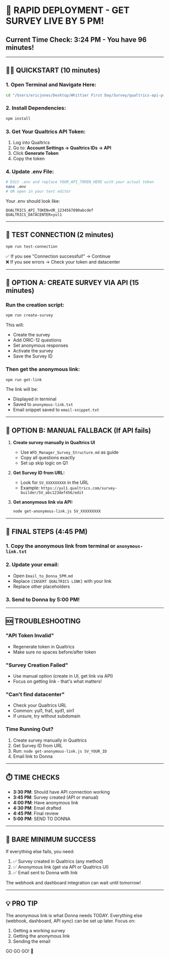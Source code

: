 # 🚨 RAPID DEPLOYMENT - GET SURVEY LIVE BY 5 PM!

## Current Time Check: 3:24 PM - You have 96 minutes!

---

## 🏃‍♂️ QUICKSTART (10 minutes)

### 1. Open Terminal and Navigate Here:
```bash
cd "/Users/ericjones/Desktop/Whittier First Day/Survey/qualtrics-api-project/rapid-deploy"
```

### 2. Install Dependencies:
```bash
npm install
```

### 3. Get Your Qualtrics API Token:
1. Log into Qualtrics
2. Go to: **Account Settings → Qualtrics IDs → API**
3. Click **Generate Token**
4. Copy the token

### 4. Update .env File:
```bash
# Edit .env and replace YOUR_API_TOKEN_HERE with your actual token
nano .env
# OR open in your text editor
```

Your .env should look like:
```
QUALTRICS_API_TOKEN=UR_1234567890abcdef
QUALTRICS_DATACENTER=yul1
```

---

## 🧪 TEST CONNECTION (2 minutes)

```bash
npm run test-connection
```

✅ If you see "Connection successful!" → Continue  
❌ If you see errors → Check your token and datacenter

---

## 🚀 OPTION A: CREATE SURVEY VIA API (15 minutes)

### Run the creation script:
```bash
npm run create-survey
```

This will:
- Create the survey
- Add ORIC-12 questions
- Set anonymous responses
- Activate the survey
- Save the Survey ID

### Then get the anonymous link:
```bash
npm run get-link
```

The link will be:
- Displayed in terminal
- Saved to `anonymous-link.txt`
- Email snippet saved to `email-snippet.txt`

---

## 🎯 OPTION B: MANUAL FALLBACK (If API fails)

1. **Create survey manually in Qualtrics UI**
   - Use `WFD_Manager_Survey_Structure.md` as guide
   - Copy all questions exactly
   - Set up skip logic on Q1

2. **Get Survey ID from URL:**
   - Look for `SV_XXXXXXXXX` in the URL
   - Example: `https://yul1.qualtrics.com/survey-builder/SV_abc123def456/edit`

3. **Get anonymous link via API:**
   ```bash
   node get-anonymous-link.js SV_XXXXXXXXX
   ```

---

## 📧 FINAL STEPS (4:45 PM)

### 1. Copy the anonymous link from terminal or `anonymous-link.txt`

### 2. Update your email:
- Open `Email_to_Donna_5PM.md`
- Replace `[INSERT QUALTRICS LINK]` with your link
- Replace other placeholders

### 3. Send to Donna by 5:00 PM!

---

## 🆘 TROUBLESHOOTING

### "API Token Invalid"
- Regenerate token in Qualtrics
- Make sure no spaces before/after token

### "Survey Creation Failed"
- Use manual option (create in UI, get link via API)
- Focus on getting link - that's what matters!

### "Can't find datacenter"
- Check your Qualtrics URL
- Common: yul1, fra1, syd1, sin1
- If unsure, try without subdomain

### Time Running Out?
1. Create survey manually in Qualtrics
2. Get Survey ID from URL
3. Run: `node get-anonymous-link.js SV_YOUR_ID`
4. Email link to Donna

---

## ⏱️ TIME CHECKS

- **3:30 PM**: Should have API connection working
- **3:45 PM**: Survey created (API or manual)
- **4:00 PM**: Have anonymous link
- **4:30 PM**: Email drafted
- **4:45 PM**: Final review
- **5:00 PM**: SEND TO DONNA

---

## 📝 BARE MINIMUM SUCCESS

If everything else fails, you need:
1. ✅ Survey created in Qualtrics (any method)
2. ✅ Anonymous link (get via API or Qualtrics UI)
3. ✅ Email sent to Donna with link

The webhook and dashboard integration can wait until tomorrow!

---

## 💡 PRO TIP

The anonymous link is what Donna needs TODAY. Everything else (webhook, dashboard, API sync) can be set up later. Focus on:

1. Getting a working survey
2. Getting the anonymous link
3. Sending the email

GO GO GO! 🚀
